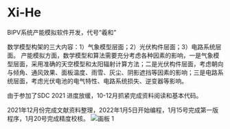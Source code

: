 # Xi-He
BIPV系统产能模拟软件开发，代号“羲和”

数学模型构架的三大内容：1）气象模型层面；2）光伏构件层面；3）电路系统层面。
产能模拟方面，数学模型和算法需要充分考虑各种因素的影响，一是气象模型层面，采用准确的天空模型和太阳辐射计算方法；二是光伏构件层面，考虑朝向与倾角、通风效果、面板温度、雨雪、灰尘、阴影遮挡等因素的影响；三是电路系统层面，考虑光伏电池的电气特性、电路系统损失、逆变器等影响。

由于参加了SDC 2021 进度放缓，10-12月抓紧完成资料阅读和基本代码。

2021年12月份完成文献资料整理，2022年1月5日开始编程，1月15号完成第一版程序，1月20号完成精度校核。
![画板 1](https://user-images.githubusercontent.com/50307499/151331075-4d7f201d-7c56-49f2-a496-a04e44c9c904.jpg)
